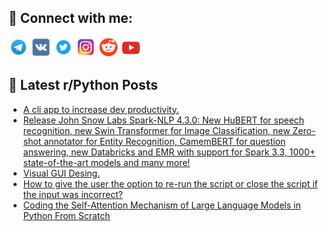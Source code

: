 ## 🔎 Connect with me:
[<img src="https://github.com/bullbesh/bullbesh/blob/main/images/Telegram.png" width="32" height="32" />](https://t.me/bullbesh)
[<img src="https://github.com/bullbesh/bullbesh/blob/main/images/VK.png" width="32" height="32" />](https://vk.com/bullbesh)
[<img src="https://github.com/bullbesh/bullbesh/blob/main/images/Twitter.png" width="32" height="32" />](https://twitter.com/bullbesh1)
[<img src="https://github.com/bullbesh/bullbesh/blob/main/images/Instagram.png" width="32" height="32" />](https://www.instagram.com/bullbesh)
[<img src="https://github.com/bullbesh/bullbesh/blob/main/images/Reddit.png" width="32" height="32" />](https://www.reddit.com/user/bullbesh)
[<img src="https://github.com/bullbesh/bullbesh/blob/main/images/YouTube.png" width="32" height="32" />](https://www.youtube.com/channel/UCtfjRs6uzgq5mfm8S06WTcg)

## 📕 Latest r/Python Posts
<!-- BLOG-POST-LIST:START -->
- [A cli app to increase dev productivity.](https://www.reddit.com/r/Python/comments/10z1v1g/a_cli_app_to_increase_dev_productivity/)
- [Release John Snow Labs Spark-NLP 4.3.0: New HuBERT for speech recognition, new Swin Transformer for Image Classification, new Zero-shot annotator for Entity Recognition, CamemBERT for question answering, new Databricks and EMR with support for Spark 3.3, 1000+ state-of-the-art models and many more!](https://www.reddit.com/r/Python/comments/10z0v0w/release_john_snow_labs_sparknlp_430_new_hubert/)
- [Visual GUI Desing.](https://www.reddit.com/r/Python/comments/10z045n/visual_gui_desing/)
- [How to give the user the option to re-run the script or close the script if the input was incorrect?](https://www.reddit.com/r/Python/comments/10yzttz/how_to_give_the_user_the_option_to_rerun_the/)
- [Coding the Self-Attention Mechanism of Large Language Models in Python From Scratch](https://www.reddit.com/r/Python/comments/10yxzls/coding_the_selfattention_mechanism_of_large/)
<!-- BLOG-POST-LIST:END -->
